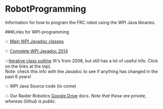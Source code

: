 RobotProgramming
================

Information for how to program the FRC robot using the WPI Java libraries.


###Links for WPI-programming


:boom: [Main WPI Javadoc classes](http://robotics.francisparker.org/javadoc/edu/wpi/first/wpilibj/package-summary.html)

:sparkles: [Complete WPI Javadoc 2014](http://robotics.francisparker.org/javadoc/overview-summary.html)

:boom:[Iterative class outline](http://users.wpi.edu/~bamiller/WPIRoboticsLibrary/dd/d91/class_iterative_robot.html)  (It's from 2008, but still has a lot of useful info. Click on the links at the top). <br>Note: check this info with the Javadoc to see if anything has changed in the past 6 years!

:boom: WPI Java Source code (to come)

:boom: Our Raider Robotics [Google Drive](https://drive.google.com/#folders/0B9zgWFmhKHBkV3g5cmFXeXBhTjg) docs.  *Note that these are private, whereas Github is public.*
